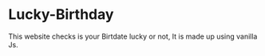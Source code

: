 # Lucky-Birthday
 This website checks is your Birtdate lucky or not, It is made up using vanilla Js.
